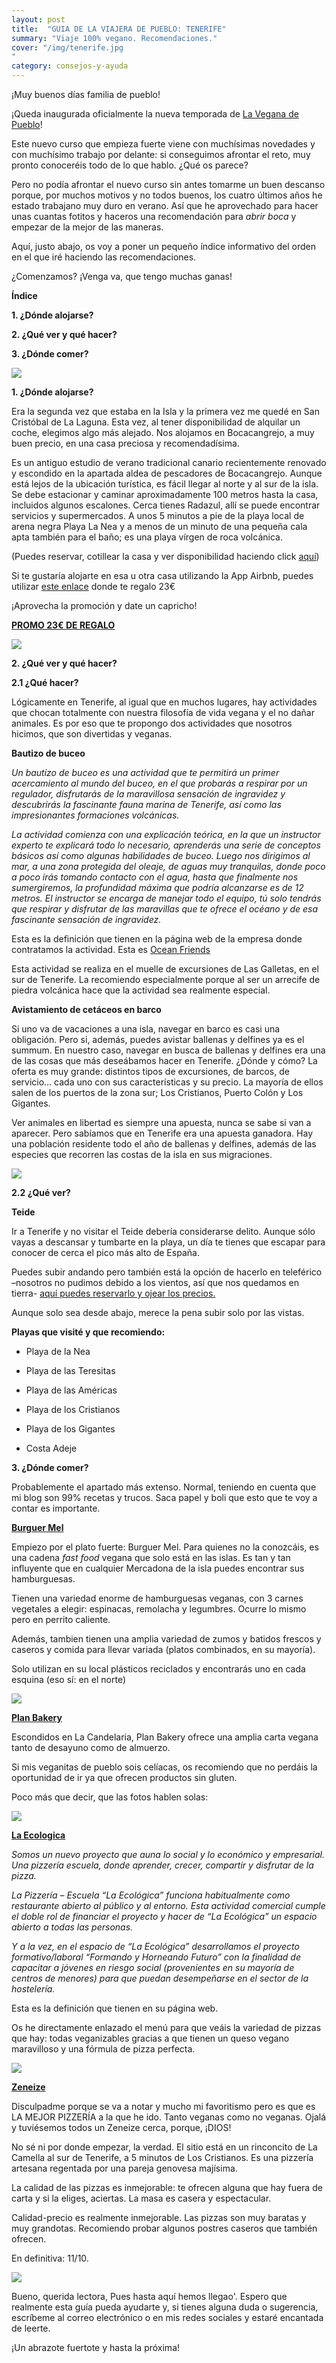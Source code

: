 ```yaml
---
layout: post 
title:  "GUIA DE LA VIAJERA DE PUEBLO: TENERIFE"
summary: "Viaje 100% vegano. Recomendaciones."
cover: "/img/tenerife.jpg
"
category: consejos-y-ayuda
---
```



¡Muy buenos días familia de pueblo!


¡Queda inaugurada oficialmente la nueva temporada de [La Vegana de Pueblo](https://laveganadepueblo.com/)!


Este nuevo curso que empieza fuerte viene con muchísimas novedades y con muchísimo trabajo por delante: si conseguimos afrontar el reto, muy pronto conoceréis todo de lo que hablo. ¿Qué os parece?


Pero no podía afrontar el nuevo curso sin antes tomarme un buen descanso porque, por muchos motivos y no todos buenos, los cuatro últimos años he estado trabajano muy duro en verano. Así que he aprovechado para hacer unas cuantas fotitos y haceros una recomendación para _abrir boca_ y empezar de la mejor de las maneras.



Aquí, justo abajo, os voy a poner un pequeño índice informativo del orden en el que iré haciendo las recomendaciones.


¿Comenzamos? ¡Venga va, que tengo muchas ganas!


**Índice**

**1. ¿Dónde alojarse?**

**2. ¿Qué ver y qué hacer?**

**3. ¿Dónde comer?**


![](/img/tenerife.jpg)

**1. ¿Dónde alojarse?**


Era la segunda vez que estaba en la Isla y la primera vez me quedé en San Cristóbal de La Laguna. Esta vez, al tener disponibilidad de alquilar un coche, elegimos algo más alejado. Nos alojamos en Bocacangrejo, a muy buen precio, en una casa preciosa y recomendadísima. 


Es un antiguo estudio de verano tradicional canario recientemente renovado y escondido en la apartada aldea de pescadores de Bocacangrejo. Aunque está lejos de la ubicación turística, es fácil llegar al norte y al sur de la isla. Se debe estacionar y caminar aproximadamente 100 metros hasta la casa, incluidos algunos escalones. Cerca tienes Radazul, allí se puede encontrar servicios y supermercados. A unos 5 minutos a pie de la playa local de arena negra Playa La Nea y a menos de un minuto de una pequeña cala apta también para el baño; es una playa vírgen de roca volcánica.


(Puedes reservar, cotillear la casa y ver disponibilidad haciendo click [aquí](https://www.airbnb.es/rooms/36259339?source_impression_id=p3_1570011105_Mx%2FLFY6xQRH%2FPhT5))


Si te gustaría alojarte en esa u otra casa utilizando la App Airbnb, puedes utilizar [este enlace](https://www.airbnb.es/c/paulal13834?currency=EUR) donde te regalo 23€


¡Aprovecha la promoción y date un capricho!

[**PROMO 23€ DE REGALO**](https://www.airbnb.es/c/paulal13834?currency=EUR)


![](/img/dondedormir.jpg)



**2. ¿Qué ver y qué hacer?**



**2.1 ¿Qué hacer?**



Lógicamente en Tenerife, al igual que en muchos lugares, hay actividades que chocan totalmente con nuestra filosofía de vida vegana y el no dañar animales. Es por eso que te propongo dos actividades que nosotros hicimos, que son divertidas y veganas.




**Bautizo de buceo**


_Un bautizo de buceo es una  actividad que te permitirá un primer acercamiento al mundo del buceo, en el que probarás a respirar por un regulador, disfrutarás de la maravillosa sensación de ingravidez y descubrirás la fascinante fauna marina de Tenerife, así como las impresionantes formaciones volcánicas._

 

 

_La actividad comienza con una explicación teórica, en la que un instructor experto te explicará todo lo necesario, aprenderás una serie de conceptos básicos así como algunas habilidades de buceo. Luego nos dirigimos al mar, a una zona protegida del oleaje, de aguas muy tranquilas, donde poco a poco irás tomando contacto con el agua, hasta que finalmente nos sumergiremos, la profundidad máxima que podría alcanzarse es de 12 metros. El instructor se encarga de manejar todo el equipo, tú solo tendrás que respirar y disfrutar de las maravillas que te ofrece el océano y de esa fascinante sensación de ingravidez._
 
 
 Esta es la definición que tienen en la página web de la empresa donde contratamos la actividad. Esta es [Ocean Friends](https://www.oceanfriendsdiving.com/buceo/bautizos-de-buceo/)
 
 
 Esta actividad se realiza en el muelle de excursiones de Las Galletas, en el sur de Tenerife. La recomiendo especialmente porque al ser un arrecife de piedra volcánica hace que la actividad sea realmente especial.





**Avistamiento de cetáceos en barco**


Si uno va de vacaciones a una isla, navegar en barco es casi una obligación. Pero si, además, puedes avistar ballenas y delfines ya es el summum. En nuestro caso, navegar en busca de ballenas y delfines era una de las cosas que más deseábamos hacer en Tenerife. ¿Dónde y cómo? La oferta es muy grande: distintos tipos de excursiones, de barcos, de servicio… cada uno con sus características y su precio. La mayoría de ellos salen de los puertos de la zona sur; Los Cristianos, Puerto Colón y Los Gigantes.



Ver animales en libertad es siempre una apuesta, nunca se sabe si van a aparecer. Pero sabíamos que en Tenerife era una apuesta ganadora. Hay una población residente todo el año de ballenas y delfines, además de las especies que recorren las costas de la isla en sus migraciones.



![](/img/actividades.jpg)


**2.2 ¿Qué ver?**




**Teide**


Ir a Tenerife y no visitar el Teide debería considerarse delito. Aunque sólo vayas a descansar y tumbarte en la playa, un día te tienes que escapar para conocer de cerca el pico más alto de España. 

Puedes subir andando pero también está la opción de hacerlo en teleférico –nosotros no pudimos debido a los vientos, así que nos quedamos en tierra- [aquí puedes reservarlo y ojear los precios.](https://www.volcanoteide.com/es/actividades/teleferico_del_teide?gclid=CjwKCAjwldHsBRAoEiwAd0JybYC97tqxqGHpCT_zeCiFqlzGbMi5fSyVPrJygKj-y8SV7JNCOhbPABoCnhgQAvD_BwE)


Aunque solo sea desde abajo, merece la pena subir solo por las vistas.


**Playas que visité y que recomiendo:**

- Playa de la Nea

- Playa de las Teresitas

- Playa de las Américas

- Playa de los Cristianos

- Playa de los Gigantes

- Costa Adeje



**3. ¿Dónde comer?**



Probablemente el apartado más extenso. Normal, teniendo en cuenta que mi blog son 99% recetas y trucos. Saca papel y boli que esto que te voy a contar es importante.



**[Burguer Mel](https://www.burgermel.com/)**


Empiezo por el plato fuerte: Burguer Mel. Para quienes no la conozcáis, es una cadena _fast food_ vegana que solo está en las islas. Es tan y tan influyente que en cualquier Mercadona de la isla puedes encontrar sus hamburguesas.


Tienen una variedad enorme de hamburguesas veganas, con 3 carnes vegetales a elegir: espinacas, remolacha y legumbres. Ocurre lo mismo pero en perrito caliente. 


Además, tambien tienen una amplia variedad de zumos y batidos frescos y caseros y comida para llevar variada (platos combinados, en su mayoría).


Solo utilizan en su local plásticos reciclados y encontrarás uno en cada esquina (eso sí: en el norte)

![](/img/burguermel.jpg)


**[Plan Bakery](https://www.facebook.com/planbakery)**


Escondidos en La Candelaria, Plan Bakery ofrece una amplia carta vegana tanto de desayuno como de almuerzo. 


Si mis veganitas de pueblo sois celíacas, os recomiendo que no perdáis la oportunidad de ir ya que ofrecen productos sin gluten.


Poco más que decir, que las fotos hablen solas:


![](/img/planbakery.jpg)


**[La Ecologica](http://la-ecologica.es/menu/)**

_Somos un nuevo proyecto que auna lo social y lo económico y empresarial. Una pizzería escuela, donde aprender, crecer, compartir y disfrutar de la pizza._


_La Pizzería – Escuela “La Ecológica” funciona habitualmente como restaurante abierto al público y al entorno. Esta actividad comercial cumple el doble rol de financiar el proyecto y hacer de “La Ecológica” un espacio abierto a todas las personas._


_Y a la vez, en el espacio de “La Ecológica” desarrollamos el proyecto formativo/laboral “Formando y Horneando Futuro” con la finalidad de capacitar a jóvenes en riesgo social (provenientes en su mayoría de centros de menores) para que puedan desempeñarse en el sector de la hostelería._


Esta es la definición que tienen en su página web.


Os he directamente enlazado el menú para que veáis la variedad de pizzas que hay: todas veganizables gracias a que tienen un queso vegano maravilloso y una fórmula de pizza perfecta.

![](/img/laecologika.jpg)


**[Zeneize](https://www.facebook.com/PizzeriaFocacceriaZeneize/)**


Disculpadme porque se va a notar y mucho mi favoritismo pero es que es LA MEJOR PIZZERÍA a la que he ido. Tanto veganas como no veganas. Ojalá y tuviésemos todos un Zeneize cerca, porque, ¡DIOS!


No sé ni por donde empezar, la verdad. El sitio está en un rinconcito de La Camella al sur de Tenerife, a 5 minutos de Los Cristianos. Es una pizzería artesana regentada por una pareja genovesa majísima.


La calidad de las pizzas es inmejorable: te  ofrecen alguna que hay fuera de carta y si la eliges, aciertas. La masa es casera y espectacular. 


Calidad-precio es realmente inmejorable. Las pizzas son muy baratas y muy grandotas. Recomiendo probar algunos postres caseros que también ofrecen.


En definitiva: 11/10.


![](/img/zeneize.jpg)



Bueno, querida lectora, Pues hasta aquí hemos llegao'. Espero que realmente esta guía pueda ayudarte y, si tienes alguna duda o sugerencia, escríbeme al correo electrónico o en mis redes sociales y estaré encantada de leerte. 



¡Un abrazote fuertote y hasta la próxima!
